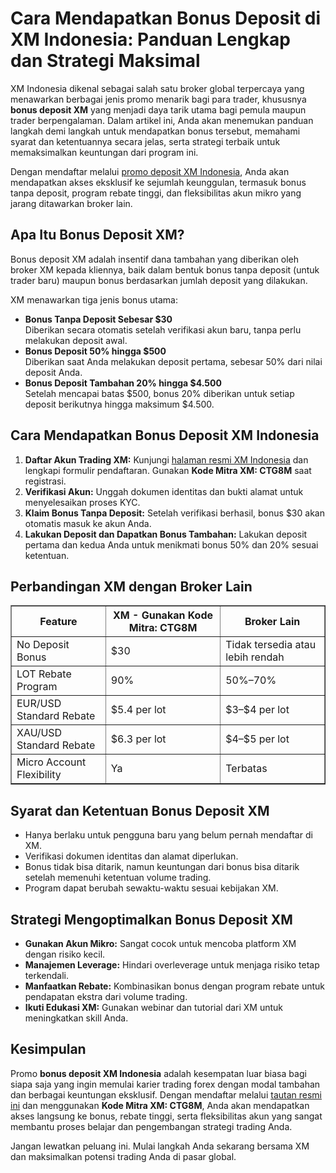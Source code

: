 <h1>Cara Mendapatkan Bonus Deposit di XM Indonesia: Panduan Lengkap dan Strategi Maksimal</h1>
<p>XM Indonesia dikenal sebagai salah satu broker global terpercaya yang menawarkan berbagai jenis promo menarik bagi para trader, khususnya <strong>bonus deposit XM</strong> yang menjadi daya tarik utama bagi pemula maupun trader berpengalaman. Dalam artikel ini, Anda akan menemukan panduan langkah demi langkah untuk mendapatkan bonus tersebut, memahami syarat dan ketentuannya secara jelas, serta strategi terbaik untuk memaksimalkan keuntungan dari program ini.</p>
<p>Dengan mendaftar melalui <a href="https://affs.click/DxX1G" target="_blank">promo deposit XM Indonesia</a>, Anda akan mendapatkan akses eksklusif ke sejumlah keunggulan, termasuk bonus tanpa deposit, program rebate tinggi, dan fleksibilitas akun mikro yang jarang ditawarkan broker lain.</p>
<h2>Apa Itu Bonus Deposit XM?</h2>
<p>Bonus deposit XM adalah insentif dana tambahan yang diberikan oleh broker XM kepada kliennya, baik dalam bentuk bonus tanpa deposit (untuk trader baru) maupun bonus berdasarkan jumlah deposit yang dilakukan.</p>
<p>XM menawarkan tiga jenis bonus utama:</p>
<ul>
<li><strong>Bonus Tanpa Deposit Sebesar $30</strong><br>Diberikan secara otomatis setelah verifikasi akun baru, tanpa perlu melakukan deposit awal.</li>
<li><strong>Bonus Deposit 50% hingga $500</strong><br>Diberikan saat Anda melakukan deposit pertama, sebesar 50% dari nilai deposit Anda.</li>
<li><strong>Bonus Deposit Tambahan 20% hingga $4.500</strong><br>Setelah mencapai batas $500, bonus 20% diberikan untuk setiap deposit berikutnya hingga maksimum $4.500.</li>
</ul>
<h2>Cara Mendapatkan Bonus Deposit XM Indonesia</h2>
<ol>
<li><strong>Daftar Akun Trading XM:</strong> Kunjungi <a href="https://affs.click/DxX1G" target="_blank">halaman resmi XM Indonesia</a> dan lengkapi formulir pendaftaran. Gunakan <strong>Kode Mitra XM: CTG8M</strong> saat registrasi.</li>
<li><strong>Verifikasi Akun:</strong> Unggah dokumen identitas dan bukti alamat untuk menyelesaikan proses KYC.</li>
<li><strong>Klaim Bonus Tanpa Deposit:</strong> Setelah verifikasi berhasil, bonus $30 akan otomatis masuk ke akun Anda.</li>
<li><strong>Lakukan Deposit dan Dapatkan Bonus Tambahan:</strong> Lakukan deposit pertama dan kedua Anda untuk menikmati bonus 50% dan 20% sesuai ketentuan.</li>
</ol>
<h2>Perbandingan XM dengan Broker Lain</h2>
<table border="1" cellpadding="8" cellspacing="0">
<thead>
<tr>
<th>Feature</th>
<th>XM - Gunakan Kode Mitra: CTG8M</th>
<th>Broker Lain</th>
</tr>
</thead>
<tbody>
<tr>
<td>No Deposit Bonus</td>
<td>$30</td>
<td>Tidak tersedia atau lebih rendah</td>
</tr>
<tr>
<td>LOT Rebate Program</td>
<td>90%</td>
<td>50%–70%</td>
</tr>
<tr>
<td>EUR/USD Standard Rebate</td>
<td>$5.4 per lot</td>
<td>$3–$4 per lot</td>
</tr>
<tr>
<td>XAU/USD Standard Rebate</td>
<td>$6.3 per lot</td>
<td>$4–$5 per lot</td>
</tr>
<tr>
<td>Micro Account Flexibility</td>
<td>Ya</td>
<td>Terbatas</td>
</tr>
</tbody>
</table>
<h2>Syarat dan Ketentuan Bonus Deposit XM</h2>
<ul>
<li>Hanya berlaku untuk pengguna baru yang belum pernah mendaftar di XM.</li>
<li>Verifikasi dokumen identitas dan alamat diperlukan.</li>
<li>Bonus tidak bisa ditarik, namun keuntungan dari bonus bisa ditarik setelah memenuhi ketentuan volume trading.</li>
<li>Program dapat berubah sewaktu-waktu sesuai kebijakan XM.</li>
</ul>
<h2>Strategi Mengoptimalkan Bonus Deposit XM</h2>
<ul>
<li><strong>Gunakan Akun Mikro:</strong> Sangat cocok untuk mencoba platform XM dengan risiko kecil.</li>
<li><strong>Manajemen Leverage:</strong> Hindari overleverage untuk menjaga risiko tetap terkendali.</li>
<li><strong>Manfaatkan Rebate:</strong> Kombinasikan bonus dengan program rebate untuk pendapatan ekstra dari volume trading.</li>
<li><strong>Ikuti Edukasi XM:</strong> Gunakan webinar dan tutorial dari XM untuk meningkatkan skill Anda.</li>
</ul>
<h2>Kesimpulan</h2>
<p>Promo <strong>bonus deposit XM Indonesia</strong> adalah kesempatan luar biasa bagi siapa saja yang ingin memulai karier trading forex dengan modal tambahan dan berbagai keuntungan eksklusif. Dengan mendaftar melalui <a href="https://affs.click/DxX1G" target="_blank">tautan resmi ini</a> dan menggunakan <strong>Kode Mitra XM: CTG8M</strong>, Anda akan mendapatkan akses langsung ke bonus, rebate tinggi, serta fleksibilitas akun yang sangat membantu proses belajar dan pengembangan strategi trading Anda.</p>
<p>Jangan lewatkan peluang ini. Mulai langkah Anda sekarang bersama XM dan maksimalkan potensi trading Anda di pasar global.</p>
</body>
</html>
